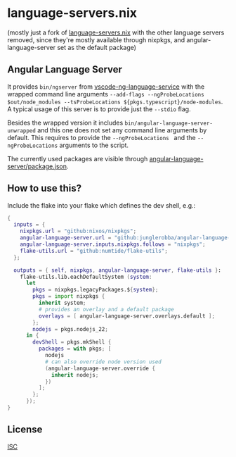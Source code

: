 # language-servers.nix

(mostly just a fork of [language-servers.nix](https://git.sr.ht/~bwolf/language-servers.nix) with the other language servers removed, since they're mostly available through nixpkgs, and angular-language-server set as the default package)

## Angular Language Server

It provides `bin/ngserver` from [vscode-ng-language-service](https://github.com/angular/vscode-ng-language-service) with the wrapped command line arguments `--add-flags --ngProbeLocations $out/node_modules --tsProbeLocations ${pkgs.typescript}/node-modules`. A typical usage of this server is to provide just the `--stdio` flag.

Besides the wrapped version it includes `bin/angular-language-server-unwrapped` and this one does not set any command line arguments by default. This requires to provide the `--ngProbeLocations ` and the `--ngProbeLocations` arguments to the script.

The currently used packages are visible through [angular-language-server/package.json](./angular-language-server/package.json).

## How to use this?

Include the flake into your flake which defines the dev shell, e.g.:

``` nix
{
  inputs = {
    nixpkgs.url = "github:nixos/nixpkgs";
    angular-language-server.url = "github:junglerobba/angular-language-server.nix";
    angular-language-server.inputs.nixpkgs.follows = "nixpkgs";
    flake-utils.url = "github:numtide/flake-utils";
  };

  outputs = { self, nixpkgs, angular-language-server, flake-utils }:
    flake-utils.lib.eachDefaultSystem (system:
      let
        pkgs = nixpkgs.legacyPackages.${system};
        pkgs = import nixpkgs {
          inherit system;
          # provides an overlay and a default package
          overlays = [ angular-language-server.overlays.default ];
        };
        nodejs = pkgs.nodejs_22;
      in {
        devShell = pkgs.mkShell {
          packages = with pkgs; [
            nodejs
            # can also override node version used
            (angular-language-server.override {
              inherit nodejs;
            })
          ];
        };
      });
}
```

## License

[ISC](./LICENSE)
